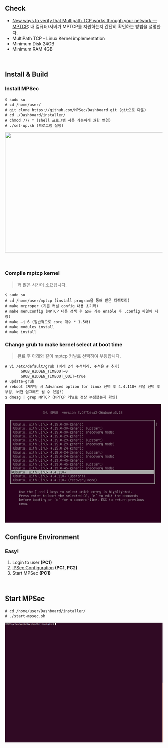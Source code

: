 
## Check

* [New ways to verify that Multipath TCP works through your network — MPTCP](http://blog.multipath-tcp.org/blog/html/2015/12/16/mptcp_tools.html): 내 컴퓨터/서버가 MPTCP를 지원하는지 간단히 확인하는 방법을 설명한다.
* MultiPath TCP - Linux Kernel implementation
* Minimum Disk 24GB
* Minimum RAM 4GB



<br/>

## Install & Build

### Install MPSec

~~~shell
$ sudo su
# cd /home/user/
# git clone https://github.com/MPSec/Dashboard.git (git으로 다운)
# cd ./Dashboard/installer/
# chmod 777 * (shell 프로그램 사용 가능하게 권한 변경)
# ./set-up.sh (프로그램 실행)
~~~


<p align="center">
   <img src="/md_images/set-up.gif" width="740px" height="383px"/>
</p>

<br/>

### Compile mptcp kernel

> 꽤 많은 시간이 소요됩니다.

~~~shell
$ sudo su
# cd /home/user/mptcp (install program을 통해 받은 디렉토리)
# make mrproper (기존 커널 config 내용 초기화)
# make menuconfig (MPTCP 내용 검색 후 모든 기능 enable 후 .config 파일에 저장)
# make –j 6 (일반적으로 core 개수 * 1.5배)
# make modules_install
# make install
~~~

### Change grub to make kernel select at boot time

> 완료 후 아래와 같이 mptcp 커널로 선택하여 부팅합니다. 

~~~shell
# vi /etc/default/grub (아래 2개 주석처리, 주석은 # 추가)
       GRUB_HIDDEN_TIMEOUT=0
       GRUB_HIDDEN_TIMEOUT_QUIT=true
# update-grub
# reboot (재부팅 시 Advanced option for linux 선택 후 4.4.110+ 커널 선택 후 부팅, 버젼 업그레드 될 수 있음!)
$ dmesg | grep MPTCP (MPTCP 커널로 정상 부팅했는지 확인)
~~~


<img src="/md_images/mptcp-kernel.png" width="500px" height="380px"/>


<br/>

## Configure Environment

### Easy!
1. Login to user **(PC1)**
2. [IPSec Configuration](https://github.com/MPSec/Dashboard/blob/master/contents/ipsec.md) **(PC1, PC2)**
3. Start MPSec **(PC1)**
<!-- 2. `/Dashboard/conf/ffserver.conf` file open -> Add custom IP1 in `ACL allow` **(PC1)** -->



<!-- 
### Custom
1. `/Dashboard/WebContent/jsp/*` 파일들의 실행 path 모두 변경 **(PC1)**
2. ipsec-sh 디렉토리의 path 변경
3. `/Dashboard/conf/ffserver.conf` file open -> Add custom IP1 in `ACL allow` **(PC1)**
4. [IPSec Configuration](https://github.com/MPSec/Dashboard/blob/master/contents/ipsec.md) **(PC1, PC2)**
5. wget 사용을 위해 ROOT에 file1 ~ file4 올려놓기 **(PC2)**
6. Custom Network 구성 **(PC1, PC2)**
7. Start MPSec **(PC1)**
 -->



<br/>

## Start MPSec

~~~shell
# cd /home/user/Dashboard/installer/
# ./start-mpsec.sh
~~~

<p align="center">
   <img src="/md_images/start_mpsec.gif" width="740px" height="383px"/>
</p>